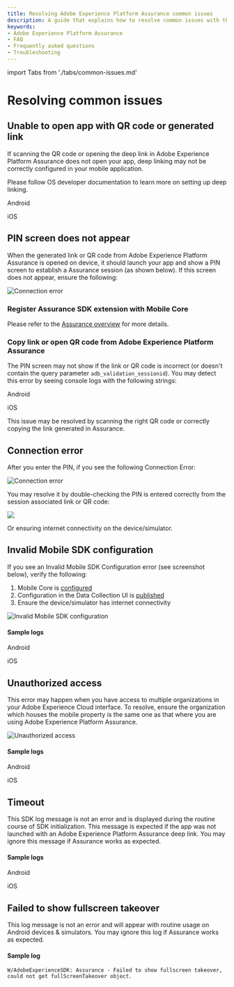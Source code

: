 ```yaml
---
title: Resolving Adobe Experience Platform Assurance common issues
description: A guide that explains how to resolve common issues with the Adobe Experience Platform Assurance mobile extension.
keywords:
- Adobe Experience Platform Assurance
- FAQ
- Frequently asked questions
- Troubleshooting
---
```


import Tabs from './tabs/common-issues.md'

# Resolving common issues

## Unable to open app with QR code or generated link

If scanning the QR code or opening the deep link in Adobe Experience Platform Assurance does not open your app, deep linking may not be correctly configured in your mobile application.

Please follow OS developer documentation to learn more on setting up deep linking.

<TabsBlock orientation="horizontal" slots="heading, content" repeat="2"/>

Android

<Tabs query="platform=android&task=unable-to-open-app"/>

iOS

<Tabs query="platform=ios&task=unable-to-open-app"/>

## PIN screen does not appear

When the generated link or QR code from Adobe Experience Platform Assurance is opened on device, it should launch your app and show a PIN screen to establish a Assurance session (as shown below). If this screen does not appear, ensure the following:

![Connection error](./assets/common-issues/assurance-pin.png)

### Register Assurance SDK extension with Mobile Core

Please refer to the [Assurance overview](../index.md#register-aepassurance-with-mobile-core) for more details.

### Copy link or open QR code from Adobe Experience Platform Assurance

The PIN screen may not show if the link or QR code is incorrect (or doesn't contain the query parameter `adb_validation_sessionid`). You may detect this error by seeing console logs with the following strings:

<TabsBlock orientation="horizontal" slots="heading, content" repeat="2"/>

Android

<Tabs query="platform=android&task=copy-link"/>

iOS

<Tabs query="platform=ios&task=copy-link"/>

This issue may be resolved by scanning the right QR code or correctly copying the link generated in Assurance.

## Connection error

After you enter the PIN, if you see the following Connection Error:

![Connection error](./assets/common-issues/assurance-connection-error.png)

You may resolve it by double-checking the PIN is entered correctly from the session associated link or QR code:

![](./assets/common-issues/assurance-pincode.png)

Or ensuring internet connectivity on the device/simulator.

## Invalid Mobile SDK configuration

If you see an Invalid Mobile SDK Configuration error (see screenshot below), verify the following:

1. Mobile Core is [configured](../mobile-core/configuration/api-reference.md)
2. Configuration in the Data Collection UI is [published](../getting-started/create-a-mobile-property.md#publish-the-configuration)
3. Ensure the device/simulator has internet connectivity

![Invalid Mobile SDK configuration](./assets/common-issues/assurance-invalid-configuration-error.png)

#### Sample logs

<TabsBlock orientation="horizontal" slots="heading, content" repeat="2"/>

Android

<Tabs query="platform=android&task=invalid-configuration-sample-logs"/>

iOS

<Tabs query="platform=ios&task=invalid-configuration-sample-logs"/>

## Unauthorized access

This error may happen when you have access to multiple organizations in your Adobe Experience Cloud interface. To resolve, ensure the organization which houses the mobile property is the same one as that where you are using Adobe Experience Platform Assurance.

![Unauthorized access](./assets/common-issues/assurance-unauthorized-access-error.png)

#### Sample logs

<TabsBlock orientation="horizontal" slots="heading, content" repeat="2"/>

Android

<Tabs query="platform=android&task=unauthorized-access-sample-logs"/>

iOS

<Tabs query="platform=ios&task=unauthorized-access-sample-logs"/>

## Timeout

This SDK log message is not an error and is displayed during the routine course of SDK initialization. This message is expected if the app was not launched with an Adobe Experience Platform Assurance deep link. You may ignore this message if Assurance works as expected.

#### Sample logs

<TabsBlock orientation="horizontal" slots="heading, content" repeat="2"/>

Android

<Tabs query="platform=android&task=timeout-sample-logs"/>

iOS

<Tabs query="platform=ios&task=timeout-sample-logs"/>

## Failed to show fullscreen takeover

This log message is not an error and will appear with routine usage on Android devices & simulators. You may ignore this log if Assurance works as expected.

#### Sample log

```text
W/AdobeExperienceSDK: Assurance - Failed to show fullscreen takeover, could not get fullScreenTakeover object.
```
